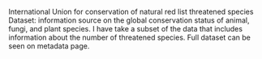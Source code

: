 International Union for conservation of natural red list threatened species Dataset: information source on the global conservation status of animal, fungi, and plant species. I have take a subset of the data that includes information about the number of threatened species. Full dataset can be seen on metadata page.
